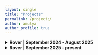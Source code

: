 ```yaml
---
layout: single
title: "Projects"
permalink: /projects/
author: amulya
author_profile: true
---
```


<details>
  <summary><strong>Rover | September 2024 - August 2025</strong></summary>
  <p style="font-size: 0.8rem;">
  <b>Project: Carousel </b>
    <br><br>
    During my first year on UBC Rover... 
  </p>
</details>

<details>
  <summary><strong>Rover | September 2025 - present  </strong></summary>
  <p style="font-size: 0.8rem;">
  <b>Project: Soil Auger </b>
    <br><br>
  I am currently working on this project, which focuses on retrieving sufficient soil samples for life-testing on the Rover.
  </p>
</details>

<!-- <details>
  <summary><strong>school project here? (car) </strong></summary>
  <p style="font-size: 0.8rem;">
  explaination here!!
  </p>
</details> -->
